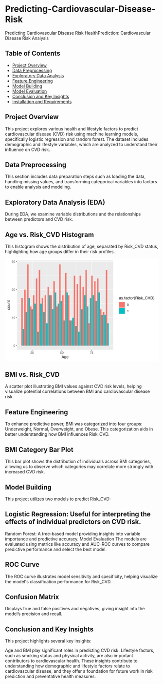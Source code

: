 # Predicting-Cardiovascular-Disease-Risk
Predicting Cardiovascular Disease Risk
HealthPrediction: Cardiovascular Disease Risk Analysis
<!-- Replace with a banner image link if available -->

## Table of Contents
- [ Project Overview](#overview)
- [Data Preprocessing](#data-preprocessing)
- [Exploratory Data Analysis](#exploratory-data-analysis)
- [Feature Engineering](#feature-engineering)
- [Model Building](#model-building)
- [Model Evaluation](#model-evaluation)
- [Conclusion and Key Insights](#conclusion-and-key-insights)
- [Installation and Requirements](#installation-and-requirements)


## Project Overview
This project explores various health and lifestyle factors to predict cardiovascular disease (CVD) risk using machine learning models, specifically logistic regression and random forest. The dataset includes demographic and lifestyle variables, which are analyzed to understand their influence on CVD risk.

## Data Preprocessing
This section includes data preparation steps such as loading the data, handling missing values, and transforming categorical variables into factors to enable analysis and modeling.

## Exploratory Data Analysis (EDA)
During EDA, we examine variable distributions and the relationships between predictors and CVD risk.

## Age vs. Risk_CVD Histogram
This histogram shows the distribution of age, separated by Risk_CVD status, highlighting how age groups differ in their risk profiles.

![Age vs. Risk of CVD Histogram](images/age_risk_histogram.png)


## BMI vs. Risk_CVD
A scatter plot illustrating BMI values against CVD risk levels, helping visualize potential correlations between BMI and cardiovascular disease risk.

<!-- Replace with actual link to image -->

## Feature Engineering
To enhance predictive power, BMI was categorized into four groups: Underweight, Normal, Overweight, and Obese. This categorization aids in better understanding how BMI influences Risk_CVD.

## BMI Category Bar Plot
This bar plot shows the distribution of individuals across BMI categories, allowing us to observe which categories may correlate more strongly with increased CVD risk.

<!-- Replace with actual link to image -->

## Model Building
This project utilizes two models to predict Risk_CVD:

## Logistic Regression: Useful for interpreting the effects of individual predictors on CVD risk.
Random Forest: A tree-based model providing insights into variable importance and predictive accuracy.
Model Evaluation
The models are evaluated using metrics like accuracy and AUC-ROC curves to compare predictive performance and select the best model.

## ROC Curve
The ROC curve illustrates model sensitivity and specificity, helping visualize the model's classification performance for Risk_CVD.

<!-- Replace with actual link to ROC image -->

## Confusion Matrix
Displays true and false positives and negatives, giving insight into the model’s precision and recall.

<!-- Replace with actual link to confusion matrix image -->

## Conclusion and Key Insights
This project highlights several key insights:

Age and BMI play significant roles in predicting CVD risk.
Lifestyle factors, such as smoking status and physical activity, are also important contributors to cardiovascular health.
These insights contribute to understanding how demographic and lifestyle factors relate to cardiovascular disease, and they offer a foundation for future work in risk prediction and preventative health measures.
